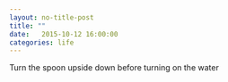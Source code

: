 ```yaml
---
layout: no-title-post
title: ""
date:   2015-10-12 16:00:00
categories: life
---
```

Turn the spoon upside down before turning on the water
